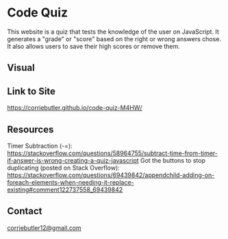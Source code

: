 # Code Quiz

This website is a quiz that tests the knowledge of the user on JavaScript. It generates a "grade" or "score" based on the right or wrong answers chose. It also allows users to save their high scores or remove them. 


## Visual




## Link to Site
https://corriebutler.github.io/code-quiz-M4HW/



## Resources
Timer Subtraction (-=): https://stackoverflow.com/questions/58964755/subtract-time-from-timer-if-answer-is-wrong-creating-a-quiz-javascript
Got the buttons to stop duplicating (posted on Stack Overflow): https://stackoverflow.com/questions/69439842/appendchild-adding-on-foreach-elements-when-needing-it-replace-existing#comment122737558_69439842



## Contact
corriebutler12@gmail.com
